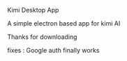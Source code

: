 Kimi Desktop App

A simple electron based app for kimi AI

Thanks for downloading

fixes : Google auth finally works 